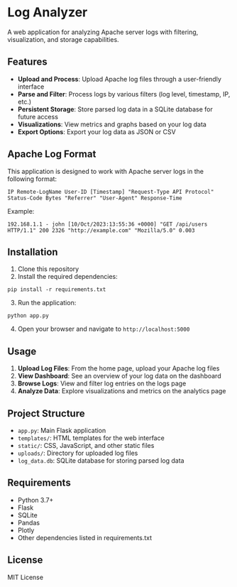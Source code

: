 # Log Analyzer

A web application for analyzing Apache server logs with filtering, visualization, and storage capabilities.

## Features

- **Upload and Process**: Upload Apache log files through a user-friendly interface
- **Parse and Filter**: Process logs by various filters (log level, timestamp, IP, etc.)
- **Persistent Storage**: Store parsed log data in a SQLite database for future access
- **Visualizations**: View metrics and graphs based on your log data
- **Export Options**: Export your log data as JSON or CSV

## Apache Log Format

This application is designed to work with Apache server logs in the following format:

```
IP Remote-LogName User-ID [Timestamp] "Request-Type API Protocol" Status-Code Bytes "Referrer" "User-Agent" Response-Time
```

Example:
```
192.168.1.1 - john [10/Oct/2023:13:55:36 +0000] "GET /api/users HTTP/1.1" 200 2326 "http://example.com" "Mozilla/5.0" 0.003
```

## Installation

1. Clone this repository
2. Install the required dependencies:

```
pip install -r requirements.txt
```

3. Run the application:

```
python app.py
```

4. Open your browser and navigate to `http://localhost:5000`

## Usage

1. **Upload Log Files**: From the home page, upload your Apache log files
2. **View Dashboard**: See an overview of your log data on the dashboard
3. **Browse Logs**: View and filter log entries on the logs page
4. **Analyze Data**: Explore visualizations and metrics on the analytics page

## Project Structure

- `app.py`: Main Flask application
- `templates/`: HTML templates for the web interface
- `static/`: CSS, JavaScript, and other static files
- `uploads/`: Directory for uploaded log files
- `log_data.db`: SQLite database for storing parsed log data

## Requirements

- Python 3.7+
- Flask
- SQLite
- Pandas
- Plotly
- Other dependencies listed in requirements.txt

## License

MIT License
